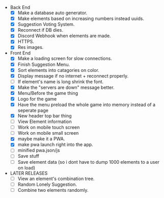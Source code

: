 - Back End
    - [X] Make a database auto generator.
    - [X] Make elements based on increasing numbers instead uuids.
    - [X] Suggestion Voting System.
    - [X] Reconnect if DB dies.
    - [X] Discord Webhook when elements are made.
    - [X] HTTPS.
    - [X] Res images.
- Front End
    - [X] Make a loading screen for slow connections.
    - [X] Finish Suggestion Menu.
    - [X] Sort elements into catagories on color.
    - [X] Display message if no internet + reconnect properly.
    - [ ] If element's name is long shrink the font.
    - [X] Make the "servers are down" message better.
    - [X] Menu/Before the game thing
    - [X] Logo for the game
    - [X] Have the menu preload the whole game into memory
          instead of a seperate page
    - [X] New header top bar thing
    - [ ] View Element information
    - [ ] Work on mobile touch screen
    - [ ] Work on mobile small screen
    - [X] maybe make it a PWA.
    - [X] make pwa launch right into the app.
    - [ ] minified pwa.json/js
    - [ ] Save stuff
    - [ ] Save element data (so i dont have to dump 1000 elements to a user on load)

- LATER RELEASES
    - [ ] View an element's combination tree.
    - [ ] Random Lonely Suggestion.
    - [ ] Combine two elements randomly.
